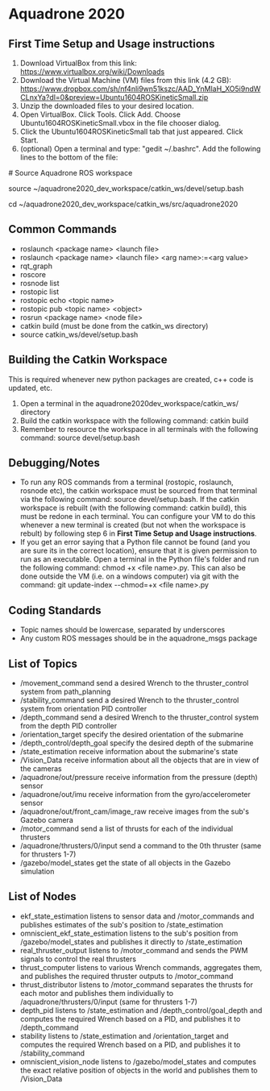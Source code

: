 # Aquadrone 2020

## First Time Setup and Usage instructions
1. Download VirtualBox from this link: https://www.virtualbox.org/wiki/Downloads
2. Download the Virtual Machine (VM) files from this link (4.2 GB): 
https://www.dropbox.com/sh/nf4nli9wn51kszc/AAD_YnMlaH_XO5i9ndWCLnxYa?dl=0&preview=Ubuntu1604ROSKineticSmall.zip
3. Unzip the downloaded files to your desired location.
4. Open VirtualBox. Click Tools. Click Add. Choose Ubuntu1604ROSKineticSmall.vbox in the file chooser dialog.
5. Click the Ubuntu1604ROSKineticSmall tab that just appeared. Click Start.
6. (optional) Open a terminal and type: "gedit ~/.bashrc". Add the following lines to the bottom of the file:

\# Source Aquadrone ROS workspace

source ~/aquadrone2020_dev_workspace/catkin_ws/devel/setup.bash

cd ~/aquadrone2020_dev_workspace/catkin_ws/src/aquadrone2020

## Common Commands
- roslaunch \<package name> \<launch file>
- roslaunch \<package name> \<launch file> \<arg name>:=\<arg value>
- rqt_graph
- roscore
- rosnode list
- rostopic list
- rostopic echo \<topic name>
- rostopic pub \<topic name> \<object>
- rosrun \<package name> \<node file>
- catkin build (must be done from the catkin_ws directory)
- source catkin_ws/devel/setup.bash

## Building the Catkin Workspace
This is required whenever new python packages are created, c++ code is updated, etc.

1. Open a terminal in the aquadrone2020dev_workspace/catkin_ws/ directory
2. Build the catkin workspace with the following command: catkin build
3. Remember to resource the workspace in all terminals with the following command: source devel/setup.bash

## Debugging/Notes
- To run any ROS commands from a terminal (rostopic, roslaunch, rosnode etc), the catkin workspace must be sourced from 
that terminal via the following command: source devel/setup.bash. If the catkin workspace is rebuilt (with the following command: catkin build), this must be redone in each terminal. You can configure your VM to do this whenever a new terminal is created (but not when the workspace is rebult) by following step 6 in **First Time Setup and Usage instructions**.
- If you get an error saying that a Python file cannot be found (and you are sure its in the correct location), ensure 
that it is given permission to run as an executable. Open a terminal in the Python file's folder and run the following 
command: chmod +x \<file name>.py. This can also be done outside the VM (i.e. on a windows computer) via git with the command: git update-index --chmod=+x \<file name>.py

## Coding Standards
- Topic names should be lowercase, separated by underscores
- Any custom ROS messages should be in the aquadrone_msgs package

## List of Topics
- /movement_command send a desired Wrench to the thruster_control system from path_planning
- /stability_command send a desired Wrench to the thruster_control system from orientation PID controller
- /depth_command send a desired Wrench to the thruster_control system from the depth PID controller
- /orientation_target specify the desired orientation of the submarine
- /depth_control/depth_goal specify the desired depth of the submarine
- /state_estimation receive information about the submarine's state
- /Vision_Data receive information about all the objects that are in view of the cameras
- /aquadrone/out/pressure receive information from the pressure (depth) sensor
- /aquadrone/out/imu receive information from the gyro/accelerometer sensor
- /aquadrone/out/front_cam/image_raw receive images from the sub's Gazebo camera
- /motor_command send a list of thrusts for each of the individual thrusters
- /aquadrone/thrusters/0/input send a command to the 0th thruster (same for thrusters 1-7)
- /gazebo/model_states get the state of all objects in the Gazebo simulation

## List of Nodes
- ekf_state_estimation listens to sensor data and /motor_commands and publishes estimates of the sub's position to /state_estimation
- omniscient_ekf_state_estimation listens to the sub's position from /gazebo/model_states and publishes it directly to /state_estimation
- real_thruster_output listens to /motor_command and sends the PWM signals to control the real thrusters
- thrust_computer listens to various Wrench commands, aggregates them, and publishes the required thruster outputs to /motor_command
- thrust_distributor listens to /motor_command separates the thrusts for each motor and publishes them individually to /aquadrone/thrusters/0/input (same for thrusters 1-7)
- depth_pid listens to /state_estimation and /depth_control/goal_depth and computes the required Wrench based on a PID, and publishes it to /depth_command
- stability listens to /state_estimation and /orientation_target and computes the required Wrench based on a PID, and publishes it to /stability_command
- omniscient_vision_node listens to /gazebo/model_states and computes the exact relative position of objects in the world and publishes them to /Vision_Data
